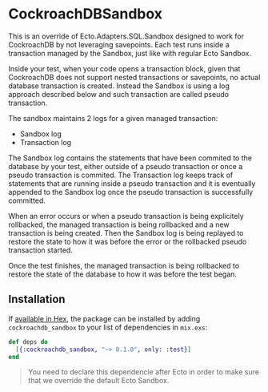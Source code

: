 # CockroachDBSandbox

This is an override of Ecto.Adapters.SQL.Sandbox designed to work for CockroachDB by not leveraging savepoints.
Each test runs inside a transaction managed by the Sandbox, just like with regular Ecto Sandbox.

Inside your test, when your code opens a transaction block, given that CockroachDB does not support nested transactions or savepoints, no actual database transaction is created.
Instead the Sandbox is using a log approach described below and such transaction are called pseudo transaction.

The sandbox maintains 2 logs for a given managed transaction:
- Sandbox log
- Transaction log

The Sandbox log contains the statements that have been commited to the database by your test, either outside of a pseudo transaction or once a pseudo transaction is commited.
The Transaction log keeps track of statements that are running inside a pseudo transaction and it is eventually appended to the Sandbox log once the pseudo transaction is successfully committed.

When an error occurs or when a pseudo transaction is being explicitely rollbacked, the managed transaction is being rollbacked and a new transaction is being created.
Then the Sandbox log is being replayed to restore the state to how it was before the error or the rollbacked pseudo transaction started.

Once the test finishes, the managed transaction is being rollbacked to restore the state of the database to how it was before the test began.

## Installation

If [available in Hex](https://hex.pm/docs/publish), the package can be installed
by adding `cockroachdb_sandbox` to your list of dependencies in `mix.exs`:

```elixir
def deps do
  [{:cockroachdb_sandbox, "~> 0.1.0", only: :test}]
end
```

> You need to declare this dependencie after Ecto in order to make sure that we override the default Ecto Sandbox.
